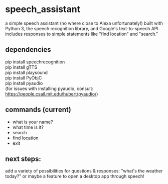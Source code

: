 # speech_assistant
a simple speech assistant (no where close to Alexa unfortunately!) built with Python 3, the speech recognition library, and Google's text-to-speech API. <br>
includes responses to simple statements like "find location" and "search."

## dependencies
pip install speechrecognition <br>
pip install gTTS <br> 
pip install playsound <br>
pip install PyObjC <br>
pip install pyaudio <br>
(for issues with installing pyaudio, consult: https://people.csail.mit.edu/hubert/pyaudio/)

## commands (current)
* what is your name? <br>
* what time is it? <br>
* search <br>
* find location <br>
* exit <br>

## next steps:
add a variety of possibilities for questions & responses: "what's the weather today?" or maybe a feature to open a desktop app through speech!
